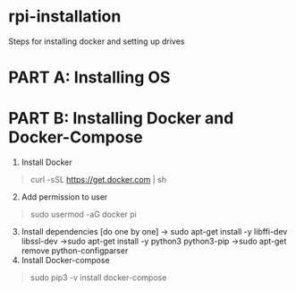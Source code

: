 # rpi-installation

Steps for installing docker and setting up drives

# PART A: Installing OS

# PART B: Installing Docker and Docker-Compose
1. Install Docker
> curl -sSL https://get.docker.com | sh
2. Add permission to user
> sudo usermod -aG docker pi
3. Install dependencies [do one by one]
-> sudo apt-get install -y libffi-dev libssl-dev
->sudo apt-get install -y python3 python3-pip
->sudo apt-get remove python-configparser
4. Install Docker-compose
> sudo pip3 -v install docker-compose
